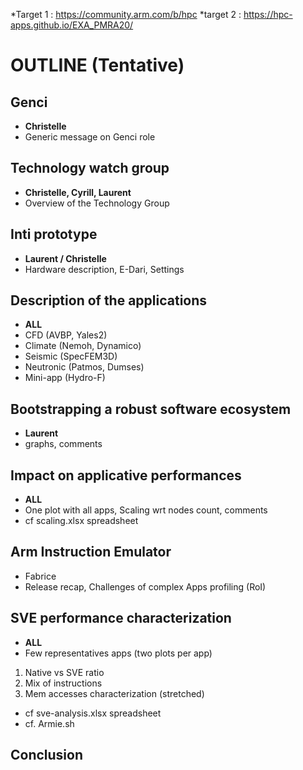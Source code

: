 *Target 1  : https://community.arm.com/b/hpc
*target 2 : https://hpc-apps.github.io/EXA_PMRA20/
# OUTLINE (Tentative)

## Genci
* **Christelle** 
* Generic message on Genci role

## Technology watch group
* **Christelle, Cyrill, Laurent**  
* Overview of the Technology Group

## Inti prototype
* **Laurent / Christelle**
* Hardware description, E-Dari, Settings

## Description of the applications
* **ALL**
* CFD (AVBP, Yales2)
* Climate (Nemoh, Dynamico)
* Seismic (SpecFEM3D)
* Neutronic (Patmos, Dumses)
* Mini-app (Hydro-F)

 ## Bootstrapping a robust software ecosystem
 * **Laurent** 
 * graphs, comments
 
 ##  Impact on applicative performances
 * **ALL**
 * One plot with all apps, Scaling wrt nodes count, comments
 * cf  scaling.xlsx spreadsheet
 
 ## Arm Instruction Emulator
 * Fabrice
 * Release recap,  Challenges of complex Apps profiling (RoI)
 
 ## SVE performance characterization 
 * **ALL**
 * Few representatives apps (two plots per app)
 1. Native vs SVE ratio 
 2. Mix of instructions 
 3. Mem accesses characterization (stretched)
 * cf sve-analysis.xlsx spreadsheet
 * cf. Armie.sh
 
 ## Conclusion
